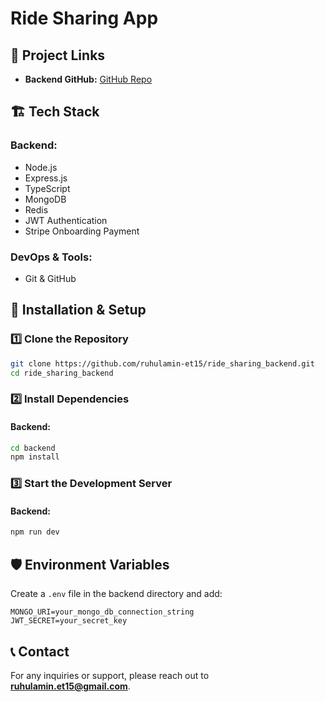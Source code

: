 # Ride Sharing App

## 🔗 Project Links
- **Backend GitHub:** [GitHub Repo](https://github.com/ruhulamin-et15/ride_sharing_backend)

## 🏗️ Tech Stack

### Backend:
- Node.js
- Express.js
- TypeScript
- MongoDB
- Redis
- JWT Authentication
- Stripe Onboarding Payment

### DevOps & Tools:
- Git & GitHub

## 🔧 Installation & Setup
### 1️⃣ Clone the Repository

```bash
git clone https://github.com/ruhulamin-et15/ride_sharing_backend.git
cd ride_sharing_backend
```

### 2️⃣ Install Dependencies
#### Backend:
```bash
cd backend
npm install
```

### 3️⃣ Start the Development Server
#### Backend:
```bash
npm run dev
```

## 🛡️ Environment Variables
Create a `.env` file in the backend directory and add:
```env
MONGO_URI=your_mongo_db_connection_string
JWT_SECRET=your_secret_key
```


## 📞 Contact
For any inquiries or support, please reach out to **ruhulamin.et15@gmail.com**.